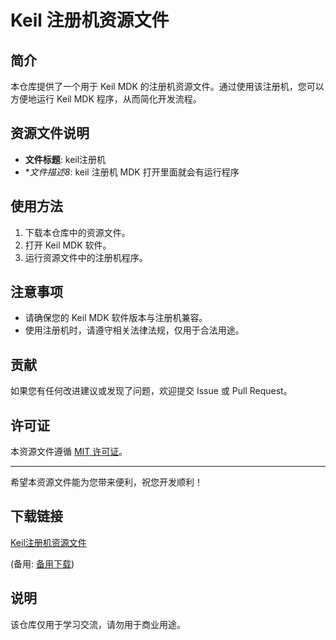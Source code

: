 # Keil 注册机资源文件

## 简介

本仓库提供了一个用于 Keil MDK 的注册机资源文件。通过使用该注册机，您可以方便地运行 Keil MDK 程序，从而简化开发流程。

## 资源文件说明

- **文件标题**: keil注册机
- **文件描述8*: keil 注册机 MDK 打开里面就会有运行程序

## 使用方法

1. 下载本仓库中的资源文件。
2. 打开 Keil MDK 软件。
3. 运行资源文件中的注册机程序。

## 注意事项

- 请确保您的 Keil MDK 软件版本与注册机兼容。
- 使用注册机时，请遵守相关法律法规，仅用于合法用途。

## 贡献

如果您有任何改进建议或发现了问题，欢迎提交 Issue 或 Pull Request。

## 许可证

本资源文件遵循 [MIT 许可证](LICENSE)。

---

希望本资源文件能为您带来便利，祝您开发顺利！

## 下载链接
[Keil注册机资源文件](https://pan.quark.cn/s/5e3921225fef) 

(备用: [备用下载](https://pan.baidu.com/s/1ff1m6Iz3Vik5f1WSv3nINA?pwd=1234))

## 说明

该仓库仅用于学习交流，请勿用于商业用途。
